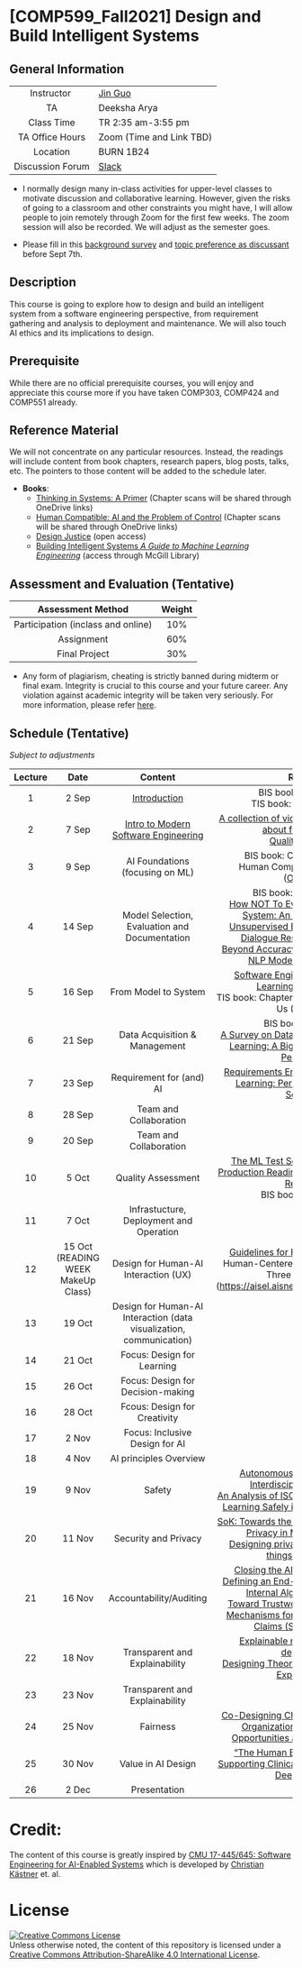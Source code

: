 # [COMP599_Fall2021] Design and Build Intelligent Systems

## General Information
|||
| :---: | ------------- |
| Instructor    | [Jin Guo](http://jguo-web.com/index.html)  |
| TA | Deeksha Arya |
| Class Time    | TR 2:35 am-3:55 pm | 
| TA Office Hours    | Zoom (Time and Link TBD) | 
| Location      | BURN 1B24  |
| Discussion Forum | [Slack](https://join.slack.com/t/dbis-mcgill-fall2021/shared_invite/zt-uypgf1qv-hQcez1GwgZ2hxhdcdBaGSQ) |


- I normally design many in-class activities for upper-level classes to motivate discussion and collaborative learning. However, given the risks of going to a classroom and other constraints you might have, I will allow people to join remotely through Zoom for the first few weeks. The zoom session will also be recorded.  We will adjust as the semester goes.

- Please fill in this [background survey](https://forms.gle/XrrcWoy2axsLsYA8A) and [topic preference as discussant](https://forms.gle/h7FhpscYqDKaQzzr5) before Sept 7th.

## Description
This course is going to explore how to design and build an intelligent system from a software engineering perspective, from requirement gathering and analysis to deployment and maintenance. We will also touch AI ethics and its implications to design.

## Prerequisite
While there are no official prerequisite courses, you will enjoy and appreciate this course more if you have taken COMP303, COMP424 and COMP551 already.

## Reference Material
We will not concentrate on any particular resources. Instead, the readings will include content from book chapters, research papers, blog posts, talks, etc. The pointers to those content will be added to the schedule later.

- **Books**: 
  * [Thinking in Systems: A Primer](https://www.amazon.ca/Thinking-Systems-Primer-Donella-Meadows/dp/1603580557) (Chapter scans will be shared through OneDrive links)
  * [Human Compatible: AI and the Problem of Control](https://people.eecs.berkeley.edu/~russell/hc.html) (Chapter scans will be shared through OneDrive links)
  * [Design Justice](https://mitpress.mit.edu/books/design-justice) (open access) 
  * [Building Intelligent Systems <em>A Guide to Machine Learning Engineering</em>](https://learning.oreilly.com/library/view/building-intelligent-systems/9781484234327/) (access through McGill Library)

## Assessment and Evaluation (Tentative)

|  Assessment Method | Weight |
| :---: | :---: |
|  Participation (inclass and online) | 10% |
|  Assignment |  60% |
|  Final Project | 30% |

- Any form of plagiarism, cheating is strictly banned during midterm or final exam. Integrity is crucial to this course and your future career. Any violation against academic integrity will be taken very seriously. For more information, please refer [here](https://www.mcgill.ca/students/srr/academicrights/integrity).


## Schedule (Tentative)
*Subject to adjustments*

| Lecture | Date | Content | Reading | Note | Discussant |
| :---: |:---:| :---: | :---: | :---: | :---: |
|1	|  2 Sep  | [Introduction](Slides/1-Intro.pdf) | BIS book: Chapter 1, 2 <br> TIS book: Intro ([Onedrive](https://mcgill-my.sharepoint.com/:f:/g/personal/jin_guo_mcgill_ca/Eo5CX7bUU4BGgV-WydEjn9wBQK6bUy12jztTVC5gNCP8yQ?e=8XDaog)) |  |  |
|2	|  7 Sep  | [Intro to Modern Software Engineering](Slides/2-SE.pdf)  | [A collection of videos by  Sommerville Ian about fundatoinal SE](https://iansommerville.com/software-engineering-book/videos/se/)<br> [Quality Attributes](https://resources.sei.cmu.edu/asset_files/technicalreport/1995_005_001_16427.pdf)|  |
|3	|  9 Sep  | AI Foundations (focusing on ML)| BIS book: Chapter 16, 17, 18 <br> Human Compatible: Intelligence ([Onedrive](https://mcgill-my.sharepoint.com/:f:/g/personal/jin_guo_mcgill_ca/Eo5CX7bUU4BGgV-WydEjn9wBQK6bUy12jztTVC5gNCP8yQ?e=8XDaog)) |  |  |
|4	|  14 Sep  | Model Selection, Evaluation and Documentation | BIS book: Chapter 19, 20 <br>[How NOT To Evaluate Your Dialogue System: An Empirical Study of Unsupervised Evaluation Metrics for Dialogue Response Generation](https://www.aclweb.org/anthology/D16-1230/)<br>[Beyond Accuracy: Behavioral Testing of NLP Models with CheckList](https://arxiv.org/pdf/2005.04118.pdf) |  |  |
|5	|  16 Sep  | From Model to System | [Software Engineering for Machine Learning: A Case Study](https://www.microsoft.com/en-us/research/uploads/prod/2019/03/amershi-icse-2019_Software_Engineering_for_Machine_Learning.pdf)  <br> TIS book: Chapter 4 Why Systems Suprise Us (Onedrive) |  |
|6	|  21 Sep  | Data Acquisition & Management | BIS book: Chapter 9 <br>[A Survey on Data Collection for Machine Learning: A Big Data - AI Integration Perspective](https://ieeexplore.ieee.org/abstract/document/8862913) |  |  |
|7	|  23 Sep  | Requirement for (and) AI | [Requirements Engineering for Machine Learning: Perspectives from Data Scientists](https://arxiv.org/pdf/1908.04674.pdf)|  | |
|8	|  28 Sep  | Team and Collaboration ||  | |
|9	|  20 Sep  | Team and Collaboration ||  | |
|10	|  5 Oct  | Quality Assessment | [The ML Test Score: A Rubric for ML Production Readiness and Technical Debt Reduction](https://storage.googleapis.com/pub-tools-public-publication-data/pdf/aad9f93b86b7addfea4c419b9100c6cdd26cacea.pdf)<br>BIS book: Chapter 15| | |
|11	|  7 Oct  |  Infrastucture, Deployment and Operation | |  | |
|12	|  15 Oct (READING WEEK MakeUp Class)  | Design for Human-AI Interaction (UX) | [Guidelines for Human-AI Interaction](https://www.microsoft.com/en-us/research/publication/guidelines-for-human-ai-interaction/) <br> Human-Centered Artificial Intelligence: Three Fresh Ideas](https://aisel.aisnet.org/thci/vol12/iss3/1/)| | |
|13	|  19 Oct  | Design for Human-AI Interaction (data visualization, communication) ||  |  |
|14	|  21 Oct  | Focus: Design for Learning |  |  | |
|15	|  26 Oct  | Focus: Design for Decision-making | | | |
|16	|  28 Oct  | Fcous: Design for Creativity | |  |  |
|17	|  2 Nov  | Focus: Inclusive Design for AI | |  |  |
|18	|  4 Nov  | AI principles Overview |  |  |
|19	|  9 Nov  | Safety|[Autonomous Vehicle Safety: An Interdisciplinary Challenge](https://ieeexplore.ieee.org/abstract/document/7823109)<br>[An Analysis of ISO 26262: Using Machine Learning Safely in Automotive Software](https://arxiv.org/pdf/1709.02435.pdf) | | | 
|20	|  11 Nov  | Security and Privacy| [SoK: Towards the Science of Security and Privacy in Machine Learning](https://arxiv.org/pdf/1611.03814.pdf) <br>[Designing privacy-aware internet of things applications](https://www.sciencedirect.com/science/article/pii/S0020025519309120?casa_token=gj30woV-fm4AAAAA:4XFjzxa8dhskuzkc1PSjTm8FFIXbj1DEp-MUPvtsWCyaYtvoSqzHuyeHy1QqXjtUvCu0k0OfHA)| | |
|21	|  16 Nov  | Accountability/Auditing | [Closing the AI Accountability Gap: Defining an End-to-End Framework for Internal Algorithmic Auditing](https://dl.acm.org/doi/pdf/10.1145/3351095.3372873?casa_token=ETIdzxHvH-MAAAAA:DJKwhwzspR3Rb2Z2RuDMTDcl4L2te37a-4GdqkmRhPyC3zCLL0wledNr1v-HKnqrd4kIKeYGLRXQ) <br>[Toward Trustworthy AI Development: Mechanisms for Supporting Verifiable Claims (Section 2 and 3)](https://arxiv.org/pdf/2004.07213.pdf)|  | | |
|22	|  18 Nov  | Transparent and Explainability |[Explainable machine learning in deployment](https://dl.acm.org/doi/abs/10.1145/3351095.3375624) <br>[Designing Theory-Driven User-Centric Explainable AI](https://dl.acm.org/doi/pdf/10.1145/3290605.3300831?casa_token=TvYM-Ik6lakAAAAA:bLF4QklCqOopi6TBhZekzVhfmV2o226OcvSGSYQ5VYwh7mD1gRBkxMDbZ7no1oQRnNMw0uMJoUGX) |  | |
|23	|  23 Nov  | Transparent and Explainability | |  | |
|24	|  25 Nov  | Fairness | [Co-Designing Checklists to Understand Organizational Challenges and Opportunities around Fairness in AI](http://www.jennwv.com/papers/checklists.pdf)|  | |
|25	|  30 Nov  | Value in AI Design | [“The Human Body is a Black Box”: Supporting Clinical Decision-Making with Deep Learning](https://dl.acm.org/doi/pdf/10.1145/3351095.3372827) |  |  |
|26	|  2 Dec  | Presentation | |  |  |
 

# Credit:
The content of this course is greatly inspired by [CMU 17-445/645: Software Engineering for AI-Enabled Systems](https://ckaestne.github.io/seai/) which is developed by [Christian Kästner](http://www.cs.cmu.edu/~ckaestne/) et. al.

# License

<a rel="license" href="http://creativecommons.org/licenses/by-sa/4.0/"><img alt="Creative Commons License" style="border-width:0" src="https://i.creativecommons.org/l/by-sa/4.0/88x31.png" /></a><br />Unless otherwise noted, the content of this repository is licensed under a  <a rel="license" href="http://creativecommons.org/licenses/by-sa/4.0/">Creative Commons Attribution-ShareAlike 4.0 International License</a>.

